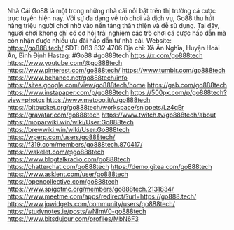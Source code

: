 Nhà Cái Go88 là một trong những nhà cái nổi bật trên thị trường cá cược trực tuyến hiện nay. Với sự đa dạng về trò chơi và dịch vụ, Go88 thu hút hàng triệu người chơi nhờ vào nền tảng thân thiện và dễ sử dụng. Tại đây, người chơi không chỉ có cơ hội trải nghiệm các trò chơi cá cược hấp dẫn mà còn nhận được nhiều ưu đãi hấp dẫn từ nhà cái.
Website: https://go888.tech/
SĐT: 083 832 4706
Địa chỉ: Xã Ân Nghĩa, Huyện Hoài Ân, Bình Định
Hastag:	#Go88  #go888tech
https://x.com/go888tech
https://www.youtube.com/@go888tech
https://www.pinterest.com/go888tech/
https://www.tumblr.com/go888tech
https://www.behance.net/go888tech/info
https://sites.google.com/view/go888tech/home
https://gab.com/go888tech
https://www.instapaper.com/p/go888tech
https://500px.com/p/go888tech?view=photos
https://www.metooo.it/u/go888tech
https://bitbucket.org/go888tech/workspace/snippets/Lz4qEr
https://gravatar.com/go888tech
https://www.twitch.tv/go888tech/about
https://moparwiki.win/wiki/User:Go888tech
https://brewwiki.win/wiki/User:Go888tech
https://wperp.com/users/go888tech/
https://f319.com/members/go888tech.870417/
https://wakelet.com/@go888tech
https://www.blogtalkradio.com/go888tech
https://chatterchat.com/go888tech
https://demo.gitea.com/go888tech
https://www.asklent.com/user/go888tech
https://opencollective.com/go888tech
https://www.spigotmc.org/members/go888tech.2131834/
https://www.meetme.com/apps/redirect/?url=https://go888.tech/
https://www.jqwidgets.com/community/users/go888tech/
https://studynotes.ie/posts/wNImV0-go888tech
https://www.bitsdujour.com/profiles/MbN6F3